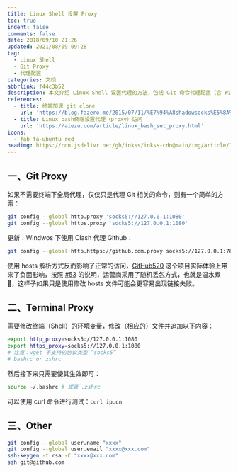 ```yaml
---
title: Linux Shell 设置 Proxy
toc: true
indent: false
comments: false
date: 2018/09/10 21:26
updated: 2021/08/09 09:28
tag:
  - Linux Shell
  - Git Proxy
  - 代理配置
categories: 文档
abbrlink: f44c3b52
description: 本文介绍 Linux Shell 设置代理的方法，包括 Git 命令代理配置（含 Windows 下 Clash 代理 Github 方式）、终端环境变量代理设置及相关测试与配置命令。
references:
  - title: 终端加速 git clone
    url: 'https://blog.fazero.me/2015/07/11/%E7%94%A8shadowsocks%E5%8A%A0%E9%80%9Fgit-clone/'
  - title: Linux bash终端设置代理（proxy）访问
    url: 'https://aiezu.com/article/linux_bash_set_proxy.html'
icons:
  - fab fa-ubuntu red
headimg: https://cdn.jsdelivr.net/gh/inkss/inkss-cdn@main/img/article/18-09@Shadowsocks设置终端代理/Hexo博客封面.png
---
```


## 一、Git Proxy

如果不需要终端下全局代理，仅仅只是代理 Git 相关的命令，则有一个简单的方案：

```sh
git config --global http.proxy 'socks5://127.0.0.1:1080'
git config --global https.proxy 'socks5://127.0.0.1:1080'
```

更新：Windwos 下使用 Clash 代理 Github：

```sh 只全局代理 Github 链接
git config --global http.https://github.com.proxy socks5://127.0.0.1:7890
```

使用 hosts 解析方式反而影响了正常的访问，[GitHub520](https://github.com/521xueweihan/GitHub520) 这个项目实际体验上带来了负面影响，按照 [#53](https://github.com/521xueweihan/GitHub520/issues/53) 的说明，运营商采用了随机丢包方式，也就是温水煮🐸，这样子如果只是使用修改 hosts 文件可能会更容易出现链接失败。

## 二、Terminal Proxy

需要修改终端（Shell）的环境变量，修改（相应的）文件并追加以下内容：

```sh
export http_proxy=socks5://127.0.0.1:1080
export https_proxy=socks5://127.0.0.1:1080
# 注意：wget 不支持的协议类型 “socks5”
# bashrc or zshrc
```

然后接下来只需要使其生效即可：

```sh
source ~/.bashrc # 或者 .zshrc
```

可以使用 curl 命令进行测试：`curl ip.cn`

## 三、Other

```sh
git config --global user.name "xxxx"
git config --global user.email "xxxx@xxx.com"
ssh-keygen -t rsa -C "xxxx@xxx.com"
ssh git@github.com
```
